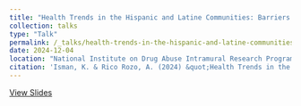 ```yaml
---
title: "Health Trends in the Hispanic and Latine Communities: Barriers to Healthcare and Lessons from the Community"
collection: talks
type: "Talk"
permalink: /_talks/health-trends-in-the-hispanic-and-latine-communities.md
date: 2024-12-04
location: "National Institute on Drug Abuse Intramural Research Program, Translational Addiction Medicine Branch, Baltimore, MD"
citation: 'Isman, K. & Rico Rozo, A. (2024) &quot;Health Trends in the Hispanic and Latine Communities: Barriers to Healthcare and Lessons from the Community&quot;'
---
```

[View Slides](https://prezi.com/p/32airwlicaz-/?present=1)
